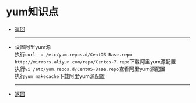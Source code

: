 # yum知识点

- [返回](README.md)
  ***
- 设置阿里yum源  
  执行`curl -o /etc/yum.repos.d/CentOS-Base.repo http://mirrors.aliyun.com/repo/Centos-7.repo`下载阿里yum源配置  
  执行`vi /etc/yum.repos.d/CentOS-Base.repo`查看阿里yum源配置  
  执行`yum makecache`下载阿里yum源配置  
  ***
- [返回](README.md)